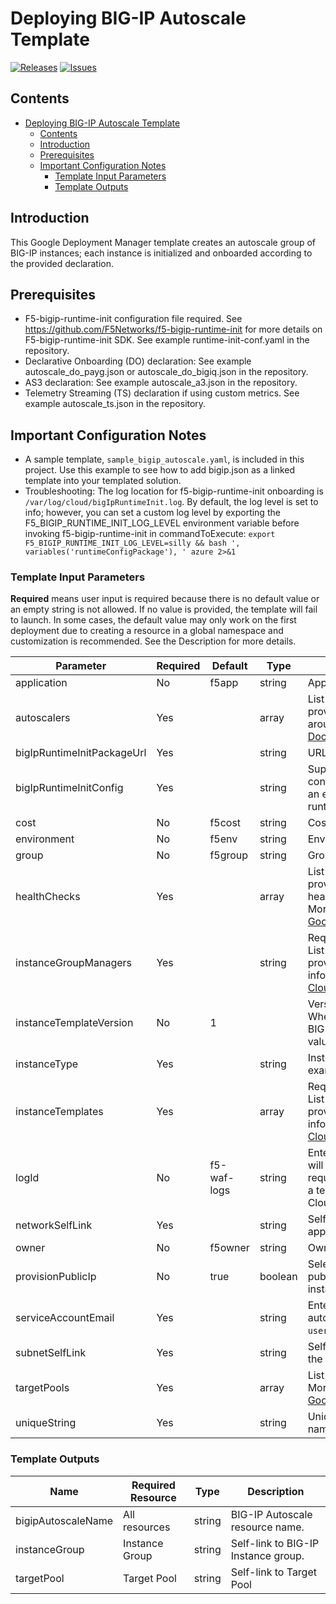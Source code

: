 # Deploying BIG-IP Autoscale Template

[![Releases](https://img.shields.io/github/release/F5Networks/f5-google-gdm-templates-v2.svg)](https://github.com/F5Networks/f5-google-gdm-templates-v2/releases)
[![Issues](https://img.shields.io/github/issues/F5Networks/f5-google-gdm-templates-v2.svg)](https://github.com/F5Networks/f5-google-gdm-templates-v2/issues)

## Contents

- [Deploying BIG-IP Autoscale Template](#deploying-bigip-autoscale-template)
  - [Contents](#contents)
  - [Introduction](#introduction)
  - [Prerequisites](#prerequisites)
  - [Important Configuration Notes](#important-configuration-notes)
    - [Template Input Parameters](#template-input-parameters)
    - [Template Outputs](#template-outputs)

## Introduction

This Google Deployment Manager template creates an autoscale group of BIG-IP instances; each instance is initialized and onboarded according to the provided declaration. 

## Prerequisites

 - F5-bigip-runtime-init configuration file required. See https://github.com/F5Networks/f5-bigip-runtime-init for more details on F5-bigip-runtime-init SDK. See example runtime-init-conf.yaml in the repository.
 - Declarative Onboarding (DO) declaration: See example autoscale_do_payg.json or autoscale_do_bigiq.json in the repository.
 - AS3 declaration: See example autoscale_a3.json in the repository.
 - Telemetry Streaming (TS) declaration if using custom metrics. See example autoscale_ts.json in the repository.


## Important Configuration Notes

- A sample template, `sample_bigip_autoscale.yaml`, is included in this project. Use this example to see how to add bigip.json as a linked template into your templated solution.
- Troubleshooting: The log location for f5-bigip-runtime-init onboarding is ``/var/log/cloud/bigIpRuntimeInit.log``. By default, the log level is set to info; however, you can set a custom log level by exporting the F5_BIGIP_RUNTIME_INIT_LOG_LEVEL environment variable before invoking f5-bigip-runtime-init in commandToExecute: 
```export F5_BIGIP_RUNTIME_INIT_LOG_LEVEL=silly && bash ', variables('runtimeConfigPackage'), ' azure 2>&1```


### Template Input Parameters

**Required** means user input is required because there is no default value or an empty string is not allowed. If no value is provided, the template will fail to launch. In some cases, the default value may only work on the first deployment due to creating a resource in a global namespace and customization is recommended. See the Description for more details.

| Parameter | Required | Default | Type |  Description |
| --- | --- | --- | --- | --- |
| application | No | f5app | string |Application label. |
| autoscalers | Yes |  | array | List of declaration of settings used for provisioning autoscalers. More information around REST APIs is on [Google Cloud Documentation](https://cloud.google.com/compute/docs/reference/rest/v1/autoscalers). |
| bigIpRuntimeInitPackageUrl | Yes |  | string | URL for BIG-IP Runtime Init package. | 
| bigIpRuntimeInitConfig | Yes |  | string | Supply a URL to the bigip-runtime-init configuration file in YAML or JSON format, or an escaped JSON string to use for f5-bigip-runtime-init configuration. |
| cost | No | f5cost | string | Cost Center label. |
| environment | No | f5env | string | Environment label. | 
| group | No | f5group | string | Group label. |
| healthChecks | Yes |  | array | List of declaration of settings used for provisioning HealthChecks which defines health checks used by other cloud resources. More information around REST APIs is on [Google Cloud Documentation](https://cloud.google.com/compute/docs/reference/rest/v1/healthChecks). |
| instanceGroupManagers | Yes |  | string | Required when provisioning autoscale group. List of declaration of settings used for provisioning instanceGroupManagers. More information around REST APIs is on [Google Cloud Documentation](https://cloud.google.com/compute/docs/reference/rest/v1/instanceGroupManagers). |
| instanceTemplateVersion | No | 1 |  | Version of the instance template to create. When updating deployment properties of the BIG-IP instances, you must provide a unique value for this parameter. |
| instanceType | Yes |  | string | Instance type assigned to the application. For example: `n1-standard-1`. | 
| instanceTemplates | Yes |  | array | Required when provisioning autoscale group. List of declaration of settings used for provisioning instanceTemplates. More information around REST APIs is on [Google Cloud Documentation](https://cloud.google.com/compute/docs/reference/rest/v1/instanceTemplates). |
| logId | No | f5-waf-logs | string | Enter the name of the Google Cloud log that will receive WAF events. This parameter is required if your bigipRuntimInitConfig contains a telemetry services configuration for Google Cloud logging. |
| networkSelfLink | Yes |  | string | Self Link of the network to use to deploy the application.  | 
| owner | No | f5owner | string | Owner label. |
| provisionPublicIp | No | true | boolean | Select true if you would like to provision a public IP address for accessing the BIG-IP instance(s). |
| serviceAccountEmail | Yes |  | string | Enter the Google service account to use for autoscale API calls. For example: `username@projectname.iam.serviceaccount.com`. |
| subnetSelfLink | Yes |  | string | Self Link of the subnetwork to use to deploy the application. | 
| targetPools | Yes |  | array | List of settings for provisioning target pools. More information around REST APIs is on [Google Cloud Documentation](https://cloud.google.com/compute/docs/reference/rest/v1/targetPools). |
| uniqueString | Yes |  | string | Unique String used when creating object names or Tags.|


### Template Outputs

| Name | Required Resource | Type | Description |
| --- | --- | --- | --- |
| bigipAutoscaleName |  All resources |  string | BIG-IP Autoscale resource name. |
| instanceGroup | Instance Group | string | Self-link to BIG-IP Instance group. |
| targetPool | Target Pool | string | Self-link to Target Pool |
